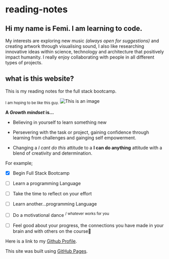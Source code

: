 # reading-notes

## Hi my name is Femi. I am learning to code.
My interests are exploring new music *(always open for suggestions)* and creating artwork through visualising sound, I also like researching innovative ideas within science, technology and architecture that positively impact humanity. I really enjoy collaborating with people in all different types of projects.

## what is this website?

This is my reading notes for the full stack bootcamp. 

<sub>I am hoping to be like this guy.</sub>
![This is an image](https://i.pinimg.com/originals/f8/41/ac/f841ac2befaedda240c55a06b23b33ec.gif)


**A _Growth mindset_ is...**
- Believing in yourself to learn something new
* Persevering with the task or project, gaining confidence through learning from challenges and gainging self empowerment. 
+ Changing a *I cant do this* attitude to a **I can do anything** attitude with a blend of creativity and determination.

For example;
- [x] Begin Full Stack Bootcamp 
- [ ] Learn a programming Language
- [ ] Take the time to reflect on your effort
- [ ] Learn another...programming Language
- [ ] Do a motivational dance <sup> / whatever works for you </sup>
- [ ] Feel good about your progress, the connections you have made in your brain and with others on the course:tada:


Here is a link to my [Github Profile](https://github.com/femidacosta).

This site was built using [GitHub Pages](https://pages.github.com/).

